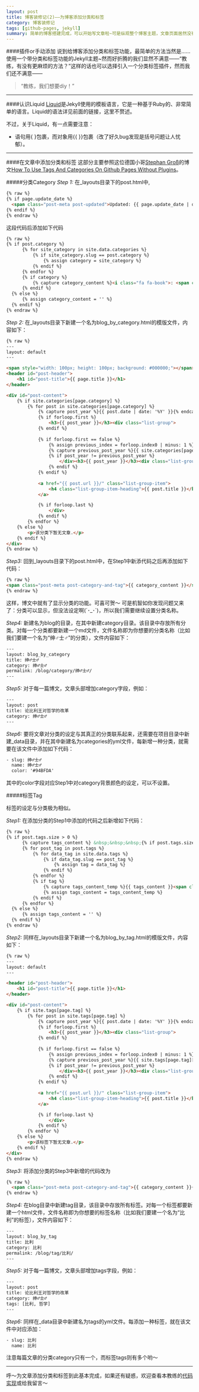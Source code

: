 ```yaml
---
layout: post
title: 博客装修记(2)——为博客添加分类和标签
category: 博客装修记
tags: [github-pages, jekyll]
summary: 简单的博客搭建完成，可以开始写文章啦~可是纵观整个博客主题，文章页面居然没有分类和标签(◞‸◟)
---
```


####插件or手动添加
说到给博客添加分类和标签功能，最简单的方法当然是……使用一个带分类和标签功能的Jekyll主题~然而好折腾的我们显然不满意——“教练，有没有更麻烦的方法？”这样的话也可以选择引入一个分类标签插件，然而我们还不满意——
> “教练，我们想要diy！”

---
####认识Liquid
[Liquid](http://docs.shopify.com/themes/liquid-basics)是Jekyll使用的模板语言，它是一种基于Ruby的、非常简单的语言。Liquid的语法详见前面的链接，这里不赘述。

不过，关于Liquid，有一点需要注意：

* 语句用\{ \}包裹，而对象用\{\{ \}\}包裹（改了好久bug发现是括号问题让人忧郁）。

---
####在文章中添加分类和标签
这部分主要参照这位德国小哥[Stephan Groß](http://www.minddust.com)的博文[How To Use Tags And Categories On Github Pages Without Plugins](http://www.minddust.com/post/tags-and-categories-on-github-pages)。

#####分类Category
*Step 1:* 在\_layouts目录下的post.html中,

~~~html
{% raw %}
{% if page.update_date %}
  <span class="post-meta post-updated">Updated: {{ page.update_date | date: "%b %-d, %Y" }}</span><br>
{% endif %}
{% endraw %}
~~~
这段代码后添加如下代码

~~~html
{% raw %}
{% if post.category %}
      {% for site_category in site.data.categories %}
          {% if site_category.slug == post.category %}
              {% assign category = site_category %}
          {% endif %}
      {% endfor %}
      {% if category %}
          {% capture category_content %}<i class="fa fa-book">: <span class="category_label" style="background: {{ category.color }}"><a href="/blog/category/{{ category.slug }}/">{{ category.name }}</a></span></i>{% endcapture %}
      {% endif %}
  {% else %}
      {% assign category_content = '' %}
  {% endif %}
{% endraw %}
~~~

*Step 2:* 在\_layouts目录下新建一个名为blog\_by\_category.html的模版文件，内容如下：

~~~html
{% raw %}
---
layout: default
---

<span style="width: 100px; height: 100px; background: #000000;"></span>
<header id="post-header">
    <h1 id="post-title">{{ page.title }}</h1>
</header>

<div id="post-content">
    {% if site.categories[page.category] %}
        {% for post in site.categories[page.category] %}
            {% capture post_year %}{{ post.date | date: '%Y' }}{% endcapture %}
            {% if forloop.first %}
                <h3>{{ post_year }}</h3><div class="list-group">
            {% endif %}
			
            {% if forloop.first == false %}
                {% assign previous_index = forloop.index0 | minus: 1 %}
                {% capture previous_post_year %}{{ site.categories[page.category][previous_index].date | date: '%Y' }}{% endcapture %}
                {% if post_year != previous_post_year %}
                    </div><h3>{{ post_year }}</h3><div class="list-group">
                {% endif %}
            {% endif %}
			
            <a href="{{ post.url }}/" class="list-group-item">
                <h4 class="list-group-item-heading">{{ post.title }}</h4>
            </a>

            {% if forloop.last %}
                </div>
            {% endif %}
        {% endfor %}
    {% else %}
        <p>该分类下暂无文章.</p>
    {% endif %}
</div>
{% endraw %}
~~~

*Step3:* 回到\_layouts目录下的post.html中，在Step1中新添代码之后再添加如下代码：

~~~html
{% raw %}
<span class="post-meta post-category-and-tag">{{ category_content }}</span>
{% endraw %}
~~~

这样，博文中就有了显示分类的功能。可喜可贺～
可是机智如你发现问题又来了：分类可以显示，但没法设定啊(´･_･`)，所以我们需要继续设置分类名称。

*Step4:* 新建名为blog的目录，在其中新建category目录。该目录中存放所有分类。对每一个分类都要新建一个md文件，文件名称即为你想要的分类名称（比如我们要建一个名为“绅♂士♂”的分类），文件内容如下：

~~~html
---
layout: blog_by_category
title: 绅♂士♂
category: 绅♂士♂
permalink: /blog/category/绅♂士♂/
---
~~~

*Step5:* 对于每一篇博文，文章头部增加category字段，例如：

~~~html
---
layout: post
title: 论比利王对哲学的改革
category: 绅♂士♂
---
~~~

*Step6:* 要将文章对分类的设定与其真正的分类联系起来，还需要在项目目录中新建\_data目录，并在其中新建名为categories的yml文件，每新增一种分类，就需要在该文件中添加如下代码：

~~~html
- slug: 绅♂士♂
  name: 绅♂士♂
  color: '#94BFDA'
~~~
其中的color字段对应Step1中对category背景颜色的设定，可以不设置。

#####标签Tag

标签的设定与分类极为相似。

*Step1:* 在添加分类的Step1中添加的代码之后新增如下代码：

~~~html
{% raw %}
{% if post.tags.size > 0 %}
      {% capture tags_content %} &nbsp;&nbsp;&nbsp;{% if post.tags.size == 1 %}<i class="fa fa-tag"></i>: {% else %}<i class="fa fa-tags"></i>{% endif %}: {% endcapture %}
      {% for post_tag in post.tags %}
          {% for data_tag in site.data.tags %}
              {% if data_tag.slug == post_tag %}
                  {% assign tag = data_tag %}
              {% endif %}
          {% endfor %}
          {% if tag %}
              {% capture tags_content_temp %}{{ tags_content }}<span class="tag_label"><a href="/blog/tag/{{ tag.slug }}/">{{ tag.name }}</a></span>{% if forloop.last == false %}, {% endif %}{% endcapture %}
              {% assign tags_content = tags_content_temp %}
          {% endif %}
      {% endfor %}
  {% else %}
      {% assign tags_content = '' %}
  {% endif %}
{% endraw %}
~~~

*Step2:* 同样在\_layouts目录下新建一个名为blog\_by\_tag.html的模版文件，内容如下：

~~~html
{% raw %}
---
layout: default
---

<header id="post-header">
    <h1 id="post-title">{{ page.title }}</h1>
</header>

<div id="post-content">
    {% if site.tags[page.tag] %}
        {% for post in site.tags[page.tag] %}
            {% capture post_year %}{{ post.date | date: '%Y' }}{% endcapture %}
            {% if forloop.first %}
                <h3>{{ post_year }}</h3><div class="list-group">
            {% endif %}
			
            {% if forloop.first == false %}
                {% assign previous_index = forloop.index0 | minus: 1 %}
                {% capture previous_post_year %}{{ site.tags[page.tag][previous_index].date | date: '%Y' }}{% endcapture %}
                {% if post_year != previous_post_year %}
                    </div><h3>{{ post_year }}</h3><div class="list-group">
                {% endif %}
            {% endif %}
			
            <a href="{{ post.url }}/" class="list-group-item">
                <h4 class="list-group-item-heading">{{ post.title }}</h4>
            </a>

            {% if forloop.last %}
                </div>
            {% endif %}
        {% endfor %}
    {% else %}
        <p>该标签下暂无文章.</p>
    {% endif %}
</div>
{% endraw %}
~~~

*Step3:* 将添加分类的Step3中新增的代码改为

~~~html
{% raw %}
  <span class="post-meta post-category-and-tag">{{ category_content }}{{ tags_content }}</span>
{% endraw %}
~~~

*Step4:* 在blog目录中新建tag目录，该目录中存放所有标签。对每一个标签都要新建一个html文件，文件名称即为你想要的标签名称（比如我们要建一个名为“比利”的标签），文件内容如下：

~~~html
---
layout: blog_by_tag
title: 比利
category: 比利
permalink: /blog/tag/比利/
---
~~~

*Step5:* 对于每一篇博文，文章头部增加tags字段，例如：

~~~html
---
layout: post
title: 论比利王对哲学的改革
category: 绅♂士♂
tags: [比利, 哲学]
---
~~~

*Step6:* 同样在\_data目录中新建名为tags的yml文件。每添加一种标签，就在该文件中对应添加：

~~~html
- slug: 比利
  name: 比利 
~~~

注意每篇文章的分类category只有一个，而标签tags则有多个哟～

---
呼～为文章添加分类和标签到此基本完成，如果还有疑惑，欢迎查看本教练的[代码实现](https://github.com/ErythroME/ErythroME.github.io)或给我留言～








